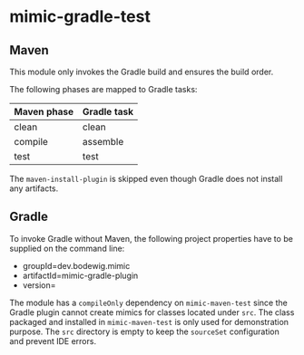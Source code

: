 # mimic-gradle-test

## Maven

This module only invokes the Gradle build and ensures the build order.

The following phases are mapped to Gradle tasks:

| Maven phase | Gradle task         |
| ----------- | ------------------- |
| clean       | clean               |
| compile     | assemble            |
| test        | test                |

The `maven-install-plugin` is skipped even though Gradle does not install any artifacts.


## Gradle

To invoke Gradle without Maven, the following project properties have to be supplied on the command line:

* groupId=dev.bodewig.mimic
* artifactId=mimic-gradle-plugin
* version=

The module has a `compileOnly` dependency on `mimic-maven-test` since the Gradle plugin cannot create mimics for classes located under `src`. The class packaged and installed in `mimic-maven-test` is only used for demonstration purpose. The `src` directory is empty to keep the `sourceSet` configuration and prevent IDE errors.
